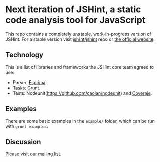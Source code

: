 Next iteration of JSHint, a static code analysis tool for JavaScript
====================================================================

This repo contains a completely unstable, work-in-progress version of JSHint.
For a stable version visit [jshint/jshint](https://github.com/jshint/jshint/)
repo or [the official website](http://jshint.com/).

Technology
----------

This is a list of libraries and frameworks the JSHint core team
agreed to use:

 * Parser: [Esprima](http://esprima.org/).
 * Tasks: [Grunt](https://github.com/cowboy/grunt/).
 * Tests: Nodeunit(https://github.com/caolan/nodeunit) and
		[Coveraje](https://github.com/coveraje/coveraje).

Examples
--------

There are some basic examples in the `example/` folder, which can be run with `grunt examples`.

Discussion
----------

Please visit [our mailing list](http://groups.google.com/group/jshint/).
